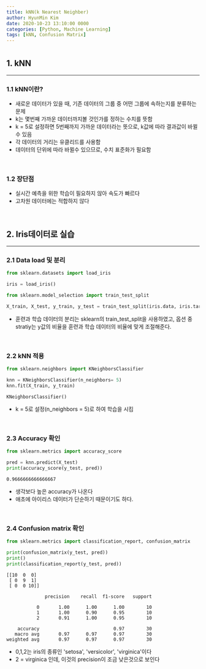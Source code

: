 ```yaml
---
title: kNN(k Nearest Neighber)
author: HyunMin Kim
date: 2020-10-23 13:10:00 0000
categories: [Python, Machine Learning]
tags: [kNN, Confusion Matrix]
---
```



# 

## 1. kNN
---
### 1.1 kNN이란?
- 새로운 데이터가 있을 때, 기존 데이터의 그룹 중 어떤 그룹에 속하는지를 분류하는 문제
- k는 몇번째 가까운 데이터까지볼 것인가를 정하는 수치를 뜻함
- k = 5로 설정하면 5번째까지 가까운 데이터라는 뜻으로, k값에 따라 결과값이 바뀔수 있음
- 각 데이터의 거리는 유클리드를 사용함
- 데이터의 단위에 따라 바뀔수 있으므로, 수치 표준화가 필요함

<br>

### 1.2 장단점
- 실시간 예측을 위한 학습이 필요하지 않아 속도가 빠르다
- 고차원 데이터에는 적합하지 않다

<br>

## 2. Iris데이터로 실습
---
### 2.1 Data load 및 분리


```python
from sklearn.datasets import load_iris

iris = load_iris()
```


```python
from sklearn.model_selection import train_test_split

X_train, X_test, y_train, y_test = train_test_split(iris.data, iris.target, test_size = 0.2, random_state = 13, stratify = iris.target)
```

- 훈련과 학습 데이터의 분리는 sklearn의 train_test_split을 사용하였고, 옵션 중 stratiy는 y값의 비율을 훈련과 학습 데이터의 비율에 맞게 조절해준다.

<br>

### 2.2 kNN 적용


```python
from sklearn.neighbors import KNeighborsClassifier

knn = KNeighborsClassifier(n_neighbors= 5)
knn.fit(X_train, y_train)
```




    KNeighborsClassifier()



- k = 5로 설정(n_neighbors = 5)로 하여 학습을 시킴

<br>

### 2.3 Accuracy 확인


```python
from sklearn.metrics import accuracy_score

pred = knn.predict(X_test)
print(accuracy_score(y_test, pred))
```

    0.9666666666666667


- 생각보다 높은 accuracy가 나온다
- 애초에 아이리스 데이터가 단순하기 때문이기도 하다.

<br>

### 2.4 Confusion matrix 확인


```python
from sklearn.metrics import classification_report, confusion_matrix

print(confusion_matrix(y_test, pred))
print()
print(classification_report(y_test, pred))
```

    [[10  0  0]
     [ 0  9  1]
     [ 0  0 10]]
    
                  precision    recall  f1-score   support
    
               0       1.00      1.00      1.00        10
               1       1.00      0.90      0.95        10
               2       0.91      1.00      0.95        10
    
        accuracy                           0.97        30
       macro avg       0.97      0.97      0.97        30
    weighted avg       0.97      0.97      0.97        30
    


- 0,1,2는 iris의 종류인 'setosa', 'versicolor', 'virginica'이다
- 2 = virginica 인데, 이것의 precision이 조금 낮은것으로 보인다
